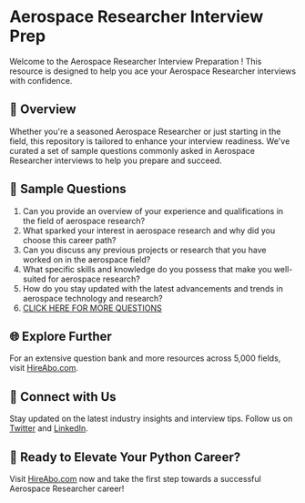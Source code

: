 # Aerospace Researcher Interview Prep

Welcome to the Aerospace Researcher Interview Preparation ! This resource is designed to help you ace your Aerospace Researcher interviews with confidence.

## 🚀 Overview

Whether you're a seasoned Aerospace Researcher or just starting in the field, this repository is tailored to enhance your interview readiness. We've curated a set of sample questions commonly asked in Aerospace Researcher interviews to help you prepare and succeed.

## 📝 Sample Questions

1. Can you provide an overview of your experience and qualifications in the field of aerospace research?
2. What sparked your interest in aerospace research and why did you choose this career path?
3. Can you discuss any previous projects or research that you have worked on in the aerospace field?
4. What specific skills and knowledge do you possess that make you well-suited for aerospace research?
5. How do you stay updated with the latest advancements and trends in aerospace technology and research?
6. [CLICK HERE FOR MORE QUESTIONS](https://hireabo.com/job/14_4_12/Aerospace%20Researcher)

## 🌐 Explore Further

For an extensive question bank and more resources across 5,000 fields, visit [HireAbo.com](https://www.hireabo.com).

## 📱 Connect with Us

Stay updated on the latest industry insights and interview tips. Follow us on [Twitter](https://twitter.com/hireabo) and [LinkedIn](https://www.linkedin.com/in/hire-abo-3609972a8/).

## 🚀 Ready to Elevate Your Python Career?

Visit [HireAbo.com](https://www.hireabo.com) now and take the first step towards a successful Aerospace Researcher career!
